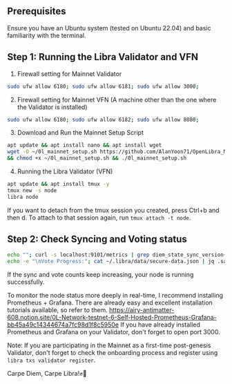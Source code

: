 ## Prerequisites

Ensure you have an Ubuntu system (tested on Ubuntu 22.04) and basic familiarity with the terminal.

## Step 1: Running the Libra Validator and VFN

1. Firewall setting for Mainnet Validator

```bash
sudo ufw allow 6180; sudo ufw allow 6181; sudo ufw allow 3000; 
```

2. Firewall setting for Mainnet VFN (A machine other than the one where the Validator is installed)

```bash
sudo ufw allow 6180; sudo ufw allow 6182; sudo ufw allow 8080; 
```
	
3. Download and Run the Mainnet Setup Script

```bash
apt update && apt install nano && apt install wget
wget -O ~/0l_mainnet_setup.sh https://github.com/AlanYoon71/OpenLibra_Mainnet/raw/main/0l_mainnet_setup.sh \
&& chmod +x ~/0l_mainnet_setup.sh && ./0l_mainnet_setup.sh
```

4. Running the Libra Validator (VFN)

```bash
apt update && apt install tmux -y
tmux new -s node
libra node
```

If you want to detach from the tmux session you created, press Ctrl+b and then d.
To attach to that session again, run `tmux attach -t node`.

## Step 2: Check Syncing and Voting status

```bash
echo ""; curl -s localhost:9101/metrics | grep diem_state_sync_version{; \
echo -e "\nVote Progress:"; cat ~/.libra/data/secure-data.json | jq .safety_data.value.last_voted_round
```

If the sync and vote counts keep increasing, your node is running successfully.

To monitor the node status more deeply in real-time, I recommend installing Prometheus + Grafana.
There are already easy and excellent installation tutorials available, so refer to them.
https://airy-antimatter-608.notion.site/0L-Network-testnet-6-Self-Hosted-Prometheus-Grafana-bb45a49c14344674a7fc98d1f8c5950e
If you have already installed Prometheus and Grafana on your Validator, don't forget to open port 3000.
   
Note: 
If you are participating in the Mainnet as a first-time post-genesis Validator, 
don't forget to check the onboarding process and register using `libra txs validator register`.

Carpe Diem, Carpe Libra!✊🔆
